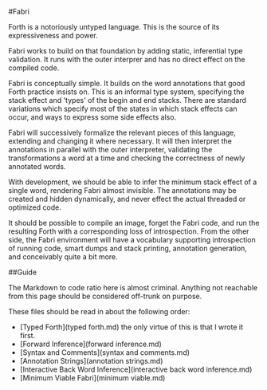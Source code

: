 #Fabri

Forth is a notoriously untyped language. This is the source of its expressiveness and power.

Fabri works to build on that foundation by adding static, inferential type validation. It runs with the outer interprer and has no direct effect on the compiled code. 

Fabri is conceptually simple. It builds on the word annotations that good Forth practice insists on. This is an informal type system, specifying the stack effect and 'types' of the begin and end stacks. There are standard variations which specify most of the states in which stack effects can occur, and ways to express some side effects also.

Fabri will successively formalize the relevant pieces of this language, extending and changing it where necessary. It will then interpret the annotations in parallel with the outer interpreter, validating the transformations a word at a time and checking the correctness of newly annotated words. 

With development, we should be able to infer the minimum stack effect of a single word, rendering Fabri almost invisible. The annotations may be created and hidden dynamically, and never effect the actual threaded or optimized code. 

It should be possible to compile an image, forget the Fabri code, and run the resulting Forth with a corresponding loss of introspection. From the other side, the Fabri environment will have a vocabulary supporting introspection of running code, smart dumps and stack printing, annotation generation, and conceivably quite a bit more. 

##Guide

The Markdown to code ratio here is almost criminal. Anything not reachable from this page should be considered off-trunk on purpose.

These files should be read in about the following order:

* [Typed Forth](typed forth.md) the only virtue of this is that I wrote it first. 
* [Forward Inference](forward inference.md)
* [Syntax and Comments](syntax and comments.md)
* [Annotation Strings](annotation strings.md)
* [Interactive Back Word Inference](interactive back word inference.md)
* [Minimum Viable Fabri](minimum viable.md)
